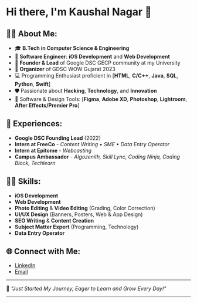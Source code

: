 # Hi there, I'm Kaushal Nagar 👋

## 👨‍💻 About Me:

- 🎓 **B.Tech in Computer Science & Engineering**
- 💼 **Software Engineer**: **iOS Development** and **Web Development**
- 🚀 **Founder & Lead** of Google DSC GECP community at my University
- 🌟 **Organizer** of GDSC WOW Gujarat 2023
- 💻 Programming Enthusiast proficient in [**HTML**, **C/C++**, **Java**, **SQL**, **Python**, **Swift**]
- 🛡️ Passionate about **Hacking**, **Technology**, and **Innovation**
- 📱 Software & Design Tools: [**Figma**, **Adobe XD**, **Photoshop**, **Lightroom**, **After Effects/Premier Pro**]

## 💼 Experiences:

- **Google DSC Founding Lead** (2022)
- **Intern at FreeCo** - *Content Writing • SME • Data Entry Operator*
- **Intern at Epitome** - *Webcasting*
- **Campus Ambassador** - *Algozenith, Skill Lync, Coding Ninja, Coding Block, Techlearn*

## 🧑‍🎨 Skills:

- **iOS Development**
- **Web Development**
- **Photo Editing** & **Video Editing** (Grading, Color Correction)
- **UI/UX Design** (Banners, Posters, Web & App Design)
- **SEO Writing** & **Content Creation**
- **Subject Matter Expert** (Programming, Technology)
- **Data Entry Operator**

## 🌐 Connect with Me:

- [LinkedIn](https://www.linkedin.com/in/kaushal-nagar997/)
- [Email](mailto:kaushalnagar997@gmail.com)

---

🌟 *"Just Started My Journey, Eager to Learn and Grow Every Day!"*

---

